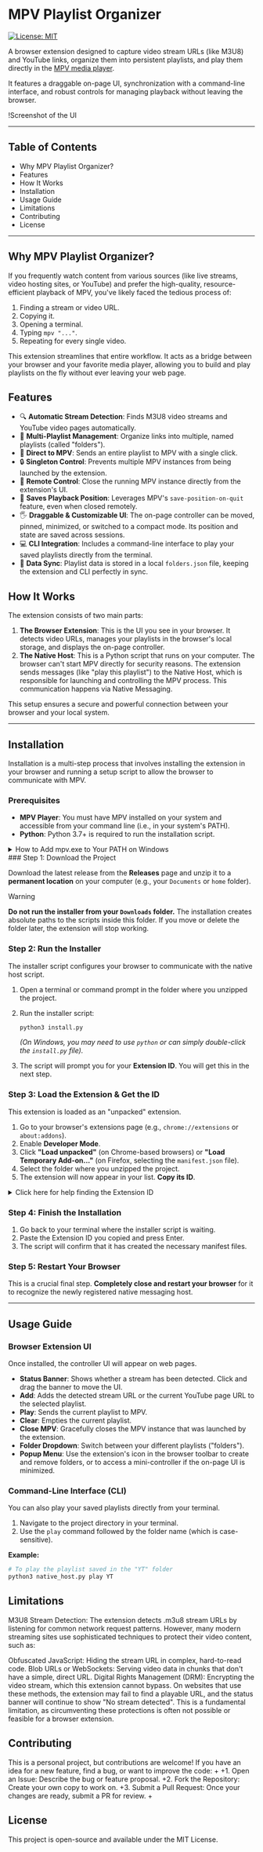 # MPV Playlist Organizer

[![License: MIT](https://img.shields.io/badge/License-MIT-yellow.svg)](https://opensource.org/licenses/MIT)

A browser extension designed to capture video stream URLs (like M3U8) and YouTube links, organize them into persistent playlists, and play them directly in the [MPV media player](https://mpv.io/).

It features a draggable on-page UI, synchronization with a command-line interface, and robust controls for managing playback without leaving the browser.

!Screenshot of the UI

---

## Table of Contents

- Why MPV Playlist Organizer?
- Features
- How It Works
- Installation
- Usage Guide
- Limitations
- Contributing
- License

---

## Why MPV Playlist Organizer?

If you frequently watch content from various sources (like live streams, video hosting sites, or YouTube) and prefer the high-quality, resource-efficient playback of MPV, you've likely faced the tedious process of:

1.  Finding a stream or video URL.
2.  Copying it.
3.  Opening a terminal.
4.  Typing `mpv "..."`.
5.  Repeating for every single video.

This extension streamlines that entire workflow. It acts as a bridge between your browser and your favorite media player, allowing you to build and play playlists on the fly without ever leaving your web page.

## Features

-   🔍 **Automatic Stream Detection**: Finds M3U8 video streams and YouTube video pages automatically.
-   📂 **Multi-Playlist Management**: Organize links into multiple, named playlists (called "folders").
-   🚀 **Direct to MPV**: Sends an entire playlist to MPV with a single click.
-   🔒 **Singleton Control**: Prevents multiple MPV instances from being launched by the extension.
-   🔌 **Remote Control**: Close the running MPV instance directly from the extension's UI.
-   💾 **Saves Playback Position**: Leverages MPV's `save-position-on-quit` feature, even when closed remotely.
-   🖐️ **Draggable & Customizable UI**: The on-page controller can be moved, pinned, minimized, or switched to a compact mode. Its position and state are saved across sessions.
-   💻 **CLI Integration**: Includes a command-line interface to play your saved playlists directly from the terminal.
-   🔄 **Data Sync**: Playlist data is stored in a local `folders.json` file, keeping the extension and CLI perfectly in sync.

## How It Works

The extension consists of two main parts:

1.  **The Browser Extension**: This is the UI you see in your browser. It detects video URLs, manages your playlists in the browser's local storage, and displays the on-page controller.
2.  **The Native Host**: This is a Python script that runs on your computer. The browser can't start MPV directly for security reasons. The extension sends messages (like "play this playlist") to the Native Host, which is responsible for launching and controlling the MPV process. This communication happens via Native Messaging.

This setup ensures a secure and powerful connection between your browser and your local system.

---

## Installation

Installation is a multi-step process that involves installing the extension in your browser and running a setup script to allow the browser to communicate with MPV.

### Prerequisites

-   **MPV Player**: You must have MPV installed on your system and accessible from your command line (i.e., in your system's PATH).
- **Python**: Python 3.7+ is required to run the installation script.
<details>
<summary>How to Add mpv.exe to Your PATH on Windows</summary>How to Add mpv.exe to Your PATH on Windows
Find your MPV folder:
Locate where you extracted or installed mpv.exe (for example: C:\Tools\mpv\mpv.exe).

Copy the folder path:
Click the address bar in File Explorer where mpv.exe is located, and copy the folder path (e.g., C:\Tools\mpv).

Open System Properties:

Press <kbd>Win</kbd> + <kbd>Pause/Break</kbd>, or
Right-click "This PC" → Properties → Advanced system settings.
Edit Environment Variables:

Click "Environment Variables…"
In the "System variables" section, scroll to Path and click "Edit…"
Click "New" and paste the folder path you copied.
Apply and restart:
Click "OK" to save, then restart any command prompts or your PC for changes to take effect.

You can now run mpv from any command prompt window.
</details>
### Step 1: Download the Project

Download the latest release from the **Releases** page and unzip it to a **permanent location** on your computer (e.g., your `Documents` or `home` folder).

> [!WARNING]
> **Do not run the installer from your `Downloads` folder.**
> The installation creates absolute paths to the scripts inside this folder. If you move or delete the folder later, the extension will stop working.

### Step 2: Run the Installer

The installer script configures your browser to communicate with the native host script.

1.  Open a terminal or command prompt in the folder where you unzipped the project.
2.  Run the installer script:
    ```sh
    python3 install.py
    ```
    *(On Windows, you may need to use `python` or can simply double-click the `install.py` file).*

3.  The script will prompt you for your **Extension ID**. You will get this in the next step.

### Step 3: Load the Extension & Get the ID

This extension is loaded as an "unpacked" extension.

1.  Go to your browser's extensions page (e.g., `chrome://extensions` or `about:addons`).
2.  Enable **Developer Mode**.
3.  Click **"Load unpacked"** (on Chrome-based browsers) or **"Load Temporary Add-on..."** (on Firefox, selecting the `manifest.json` file).
4.  Select the folder where you unzipped the project.
5.  The extension will now appear in your list. **Copy its ID**.

<details>
<summary>Click here for help finding the Extension ID</summary>

-   **Chrome / Edge / Brave / Chromium**:
    The ID is a long string of letters on the extension's card.
    

-   **Firefox**:
    1.  Go to `about:debugging`.
    2.  Click "This Firefox" on the left.
    3.  Find the extension and copy its **Internal UUID**.
    

</details>

### Step 4: Finish the Installation

1.  Go back to your terminal where the installer script is waiting.
2.  Paste the Extension ID you copied and press Enter.
3.  The script will confirm that it has created the necessary manifest files.

### Step 5: Restart Your Browser

This is a crucial final step. **Completely close and restart your browser** for it to recognize the newly registered native messaging host.

---

## Usage Guide

### Browser Extension UI

Once installed, the controller UI will appear on web pages.

-   **Status Banner**: Shows whether a stream has been detected. Click and drag the banner to move the UI.
-   **Add**: Adds the detected stream URL or the current YouTube page URL to the selected playlist.
-   **Play**: Sends the current playlist to MPV.
-   **Clear**: Empties the current playlist.
-   **Close MPV**: Gracefully closes the MPV instance that was launched by the extension.
-   **Folder Dropdown**: Switch between your different playlists ("folders").
-   **Popup Menu**: Use the extension's icon in the browser toolbar to create and remove folders, or to access a mini-controller if the on-page UI is minimized.

### Command-Line Interface (CLI)

You can also play your saved playlists directly from your terminal.

1.  Navigate to the project directory in your terminal.
2.  Use the `play` command followed by the folder name (which is case-sensitive).




**Example:**
```sh
# To play the playlist saved in the "YT" folder
python3 native_host.py play YT
```

## Limitations  
M3U8 Stream Detection: The extension detects .m3u8 stream URLs by listening for common network request patterns. However, many modern streaming sites use sophisticated techniques to protect their video content, such as:

Obfuscated JavaScript: Hiding the stream URL in complex, hard-to-read code.
Blob URLs or WebSockets: Serving video data in chunks that don't have a simple, direct URL.
Digital Rights Management (DRM): Encrypting the video stream, which this extension cannot bypass.
On websites that use these methods, the extension may fail to find a playable URL, and the status banner will continue to show "No stream detected". This is a fundamental limitation, as circumventing these protections is often not possible or feasible for a browser extension.

## Contributing 

This is a personal project, but contributions are welcome! If you have an idea for a new feature, find a bug, or want to improve the code: + +1. Open an Issue: Describe the bug or feature proposal. +2. Fork the Repository: Create your own copy to work on. +3. Submit a Pull Request: Once your changes are ready, submit a PR for review. +



## License

This project is open-source and available under the MIT License.
